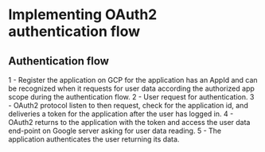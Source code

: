# Implementing OAuth2 authentication flow

## Authentication flow

1 - Register the application on GCP for the application has an AppId and can be recognized when it requests for user data according the authorized app scope during the authentication flow.
2 - User request for authentication.
3 - OAuth2 protocol listen to then request, check for the application id, and deliveries a token for the application after the user has logged in.
4 - OAuth2 returns to the application with the token and access the user data end-point on Google server asking for user data reading.
5 - The application authenticates the user returning its data.